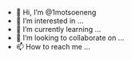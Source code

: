 - 👋 Hi, I’m @1motsoeneng
- 👀 I’m interested in ...
- 🌱 I’m currently learning ...
- 💞️ I’m looking to collaborate on ...
- 📫 How to reach me ...

<!---
1motsoeneng/1motsoeneng is a ✨ special ✨ repository because its `README.md` (this file) appears on your GitHub profile.
You can click the Preview link to take a look at your changes.
--->
